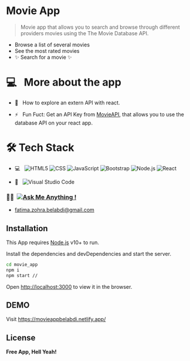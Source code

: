 # Movie App


>Movie app that allows you to search and browse through different providers movies using the The Movie Database API.

- Browse a list of several movies
- See the most rated movies
- ✨  Search for a  movie   ✨ 
###

# 💻 &nbsp; More about the app

- 🤔 &nbsp; How to explore an extern API with react.

- ⚡ &nbsp; Fun Fuct:  Get an API Key from  [MovieAPI](https://developers.themoviedb.org/3/getting-started), that allows you to use the database API on your react app.

# 🛠 Tech Stack

- 💻 &nbsp;
   ![HTML5](https://img.shields.io/badge/-HTML5-333333?style=flat&logo=HTML5)
  ![CSS](https://img.shields.io/badge/-CSS-333333?style=flat&logo=CSS3&logoColor=1572B6)
  ![JavaScript](https://img.shields.io/badge/-JavaScript-333333?style=flat&logo=javascript)
  ![Bootstrap](https://img.shields.io/badge/-Bootstrap-333333?style=flat&logo=bootstrap&logoColor=563D7C)
  ![Node.js](https://img.shields.io/badge/-Node.js-333333?style=flat&logo=node.js)
  ![React](https://img.shields.io/badge/-React-333333?style=flat&logo=react)

- 🔧 &nbsp;
  ![Visual Studio Code](https://img.shields.io/badge/-Visual%20Studio%20Code-333333?style=flat&logo=visual-studio-code&logoColor=007ACC)

### 🤝🏻 &nbsp;[![Ask Me Anything !](https://img.shields.io/badge/Ask%20me-anything-1abc9c.svg)](https://GitHub.com/belabdifatimazohra/ama)
- fatima.zohra.belabdi@gmail.com


## Installation

This App requires [Node.js](https://nodejs.org/) v10+ to run.

Install the dependencies and devDependencies and start the server.

```sh
cd movie_app
npm i
npm start //
```
Open [http://localhost:3000](http://localhost:3000) to view it in the browser.

## DEMO
Visit https://movieappbelabdi.netlify.app/ 
## License

**Free App, Hell Yeah!**
